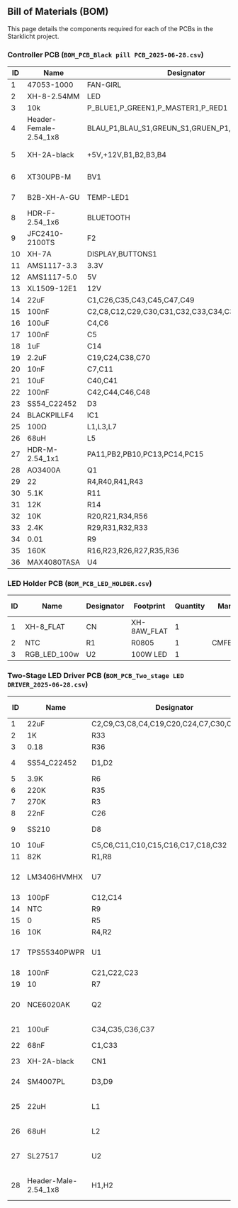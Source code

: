 ## Bill of Materials (BOM)

This page details the components required for each of the PCBs in the Starklicht project.

### Controller PCB (`BOM_PCB_Black pill PCB_2025-06-28.csv`)

| ID | Name | Designator | Footprint | Quantity | Manufacturer Part | Manufacturer | Supplier | Supplier Part | Price |
|---|---|---|---|---|---|---|---|---|---|
| 1 | 47053-1000 | FAN-GIRL | CONN-TH_47053-1000 | 1 | 470531000 | MOLEX | LCSC | C240840 | 0.182 |
| 2 | XH-8-2.54MM | LED | CONN-TH_8P-P2.50-XH2.54-8P | 1 | XH-8-2.54MM | null | LCSC | C9900005540 | |
| 3 | 10k | P_BLUE1,P_GREEN1,P_MASTER1,P_RED1 | POTENTIOMETER_ALPS_RK163_SINGLE_VERTICAL | 4 | Potentiometer | | | | |
| 4 | Header-Female-2.54_1x8 | BLAU_P1,BLAU_S1,GREUN_S1,GRUEN_P1,ROT_P1,ROT_S1 | HDR-TH_8P-P2.54-V | 6 | Female headerHDR1X8-2.54 | BOOMELE | LCSC | C27438 | 0.077 |
| 5 | XH-2A-black | +5V,+12V,B1,B2,B3,B4 | CONN-TH_2P-P2.50_XH-2A-BLACK | 6 | XH-2A黑色 | BOOMELE(博穆精密) | LCSC | C24193 | 0.009 |
| 6 | XT30UPB-M | BV1 | CONN-TH_XT30UPB-M | 1 | XT30UPB-M | Changzhou Amass Elec | LCSC | C428721 | 0.283 |
| 7 | B2B-XH-A-GU | TEMP-LED1 | CONN-TH_B2B-XH-A-GU | 1 | B2B-XH-A-GU | JST Sales America | LCSC | C265283 | 0.26 |
| 8 | HDR-F-2.54_1x6 | BLUETOOTH | HDR-F-2.54_1X6 | 1 | | | LCSC | C40877 | 0.07 |
| 9 | JFC2410-2100TS | F2 | F2410 | 1 | JFC2410-2100TS | JDTFUSE | LCSC | C136391 | 0.073 |
| 10 | XH-7A | DISPLAY,BUTTONS1 | CONN-TH_7P_XH-7A | 2 | XH-7A | BOOMELE | LCSC | C10384 | 0.02 |
| 11 | AMS1117-3.3 | 3.3V | SOT-223-3_L6.5-W3.4-P2.30-LS7.0-BR | 1 | AMS1117-3.3 | AMS | LCSC | C6186 | 0.175 |
| 12 | AMS1117-5.0 | 5V | SOT-223_L6.5-W3.5-P2.30-LS7.0-BR | 1 | AMS1117-5.0 | AMS | LCSC | C6187 | 0.197 |
| 13 | XL1509-12E1 | 12V | SOIC-8_L5.0-W4.0-P1.27-LS6.0-BL | 1 | XL1509-12E1 | XLSEMI | LCSC | C62594 | 0.279 |
| 14 | 22uF | C1,C26,C35,C43,C45,C47,C49 | C0603 | 7 | CL10A226MQ8NRNC | SAMSUNG | LCSC | C59461 | 0.009 |
| 15 | 100nF | C2,C8,C12,C29,C30,C31,C32,C33,C34,C36,C37,C39 | C0603 | 12 | CC0603KRX7R9BB104 | YAGEO | LCSC | C14663 | 0.002 |
| 16 | 100uF | C4,C6 | CAP-SMD_BD8.0-L8.3-W8.3-RD | 2 | VEJ101M1HTR-0810 | Lelon | LCSC | C176665 | 0.099 |
| 17 | 100nF | C5 | C0805 | 1 | CC0805KRX7R9BB104 | YAGEO | LCSC | C49678 | 0.005 |
| 18 | 1uF | C14 | C0805 | 1 | CL21B105KBFNNNE | SAMSUNG | LCSC | C28323 | 0.009 |
| 19 | 2.2uF | C19,C24,C38,C70 | C0805 | 4 | 0805F225M500NT | FH | LCSC | C49217 | 0.019 |
| 20 | 10nF | C7,C11 | C0402 | 2 | CL05B103KB5NNNC | SAMSUNG | LCSC | C15195 | 0.001 |
| 21 | 10uF | C40,C41 | C1206 | 2 | CL31A106KBHNNNE | SAMSUNG | LCSC | C13585 | 0.035 |
| 22 | 100nF | C42,C44,C46,C48 | 1206 | 4 | CL31B104KBCNNNC | SAMSUNG | LCSC | C24497 | 0.015 |
| 23 | SS54_C22452 | D3 | SMA_L4.4-W2.8-LS5.4-R-RD | 1 | SS54 | MDD | LCSC | C22452 | 0.044 |
| 24 | BLACKPILLF4 | IC1 | BLACKPILLF4 | 1 | BlackPill | Weact | | STM32F411CEU6 | |
| 25 | 100Ω | L1,L3,L7 | L0805 | 3 | GZ2012D101TF | Sunlord | LCSC | C1015 | |
| 26 | 68uH | L5 | IND-SMD_L12.5-W12.5 | 1 | SWRB1207S-680MT | Sunlord | LCSC | C169377 | |
| 27 | HDR-M-2.54_1x1 | PA11,PB2,PB10,PC13,PC14,PC15 | HDR-M-2.54_1X1 | 6 | | | LCSC | C81276 | 0.007 |
| 28 | AO3400A | Q1 | SOT-23-3_L2.9-W1.6-P1.90-LS2.8-BR | 1 | AO3400A | AOS | LCSC | C20917 | 0.075 |
| 29 | 22 | R4,R40,R41,R43 | R0805 | 4 | 0805W8F220JT5E | UniOhm | LCSC | C17561 | 0.002 |
| 30 | 5.1K | R11 | R0805 | 1 | 0805W8F5101T5E | UniOhm | LCSC | C27834 | 0.002 |
| 31 | 12K | R14 | R0805 | 1 | 0805W8F1202T5E | UniOhm | LCSC | C17444 | 0.002 |
| 32 | 10K | R20,R21,R34,R56 | R0805 | 4 | 0805W8F1002T5E | UniOhm | LCSC | C17414 | 0.002 |
| 33 | 2.4K | R29,R31,R32,R33 | R0805 | 4 | 0805W8F2401T5E | UniOhm | LCSC | C17526 | 0.002 |
| 34 | 0.01 | R9 | R2512 | 1 | MRF6432(2512)LR010FTS | SUP | LCSC | C76242 | |
| 35 | 160K | R16,R23,R26,R27,R35,R36 | R0603 | 6 | 0603WAF1603T5E | UniOhm | LCSC | C22813 | 0.001 |
| 36 | MAX4080TASA | U4 | SOP-8_L5.0-W4.0-P1.27-LS6.0-BL | 1 | MAX4080TASA | MAXIM | LCSC | C19765 | |

### LED Holder PCB (`BOM_PCB_LED_HOLDER.csv`)

| ID | Name | Designator | Footprint | Quantity | Manufacturer Part | Manufacturer | Supplier | Supplier Part | Price |
|---|---|---|---|---|---|---|---|---|---|
| 1 | XH-8_FLAT | CN | XH-8AW_FLAT | 1 | | | | | |
| 2 | NTC | R1 | R0805 | 1 | CMFB103F3950FANT | FH | LCSC | C51597 | 0.061 |
| 3 | RGB_LED_100w | U2 | 100W LED | 1 | | | aliexress | | |

### Two-Stage LED Driver PCB (`BOM_PCB_Two_stage LED DRIVER_2025-06-28.csv`)

| ID | Name | Designator | Footprint | Quantity | Manufacturer Part | Manufacturer | Supplier | Supplier Part | Price |
|---|---|---|---|---|---|---|---|---|---|
| 1 | 22uF | C2,C9,C3,C8,C4,C19,C20,C24,C7,C30,C31,C13 | C0805 | 12 | CL21A226MAQNNNE | SAMSUNG | LCSC | C45783 | 0.029 |
| 2 | 1K | R33 | R0805 | 1 | 0805W8F1001T5E | UniOhm | LCSC | C17513 | 0.002 |
| 3 | 0.18 | R36 | R1206 | 1 | 1206W4J018KT5E | Uniroyal Elec | LCSC | C247452 | 0.006 |
| 4 | SS54_C22452 | D1,D2 | SMA_L4.4-W2.8-LS5.4-R-RD | 2 | SS54 | MDD | LCSC | C22452 | 0.044 |
| 5 | 3.9K | R6 | R0805 | 1 | 0805W8F3901T5E | UniOhm | LCSC | C17614 | 0.002 |
| 6 | 220K | R35 | R0805 | 1 | 0805W8F2203T5E | UniOhm | LCSC | C17556 | 0.002 |
| 7 | 270K | R3 | R0805 | 1 | 0805W8F2703T5E | UniOhm | LCSC | C17589 | 0.002 |
| 8 | 22nF | C26 | C0805 | 1 | CL21B223KBANNNC | SAMSUNG | LCSC | C1729 | 0.008 |
| 9 | SS210 | D8 | SMA_L4.3-W2.6-LS5.2-RD | 1 | SS210 | MDD | LCSC | C14996 | 0.027 |
| 10 | 10uF | C5,C6,C11,C10,C15,C16,C17,C18,C32 | C1206 | 9 | CL31A106KBHNNNE | SAMSUNG | LCSC | C13585 | 0.035 |
| 11 | 82K | R1,R8 | R0805 | 2 | 0805W8F8202T5E | UniOhm | LCSC | C17840 | 0.002 |
| 12 | LM3406HVMHX | U7 | TSSOP-14_L5.0-W4.4-P0.65-LS6.4-BL-EP | 1 | LM3406HVMHX | TI | LCSC | C11160 | |
| 13 | 100pF | C12,C14 | C0805 | 2 | CL21C101JBANNNC | SAMSUNG | LCSC | C1790 | 0.008 |
| 14 | NTC | R9 | R0805 | 1 | CMFB103F3950FANT | FH | LCSC | C51597 | 0.061 |
| 15 | 0 | R5 | R0805 | 1 | 0805W8F0000T5E | UniOhm | LCSC | C17477 | 0.002 |
| 16 | 10K | R4,R2 | R0805 | 2 | 0805W8F1002T5E | UniOhm | LCSC | C17414 | 0.002 |
| 17 | TPS55340PWPR | U1 | HTSSOP-14_L5.0-W4.4-P0.65-LS6.4-BL-EP | 1 | TPS55340PWPR | TI | LCSC | C43862 | 0.856 |
| 18 | 100nF | C21,C22,C23 | C0805 | 3 | CC0805KRX7R9BB104 | YAGEO | LCSC | C49678 | 0.005 |
| 19 | 10 | R7 | R0805 | 1 | 0805W8F100JT5E | UniOhm | LCSC | C17415 | 0.002 |
| 20 | NCE6020AK | Q2 | TO-252-2_L6.6-W6.1-P4.57-LS9.9-TL-CW | 1 | NCE6020AK | Ncepower | LCSC | C108639 | 0.109 |
| 21 | 100uF | C34,C35,C36,C37 | CAP-SMD_BD6.3-L6.6-W6.6-FD | 4 | DV101M035E077R | CapXon | LCSC | C65221 | 0.082 |
| 22 | 68nF | C1,C33 | C0805 | 2 | 0805B683K500NT | FH | LCSC | C1756 | 0.007 |
| 23 | XH-2A-black | CN1 | CONN-TH_2P-P2.50_XH-2A-BLACK | 1 | XH-2A black RHOS | BOOMELE | LCSC | C24193 | 0.009 |
| 24 | SM4007PL | D3,D9 | SOD-123F_L2.8-W1.8-LS3.7-RD | 2 | SM4007PL | MDD | LCSC | C64898 | 0.005 |
| 25 | 22uH | L1 | IND-SMD_L13.45-W12.6 | 1 | FXL1360-220-M | cjiang(Changjiang Microelectronics Tech) | LCSC | C526028 | 0.872 |
| 26 | 68uH | L2 | IND-SMD_L11.5-W10.0_104CDMCCDS | 1 | YSPI1050-680M | YJYCOIN | LCSC | C497902 | 0.46 |
| 27 | SL27517 | U2 | SOT-23-5_L2.9-W1.6-P0.95-LS2.8-TL | 1 | SL27517 | Slkor(SLKORMICRO Elec.) | LCSC | C2681372 | 0.367 |
| 28 | Header-Male-2.54_1x8 | H1,H2 | HDR-TH_8P-P2.54-V-M | 2 | 210S-1*8P L=11.6MMGold-plated black | Ckmtw | LCSC | C124381 | 0.067 |
